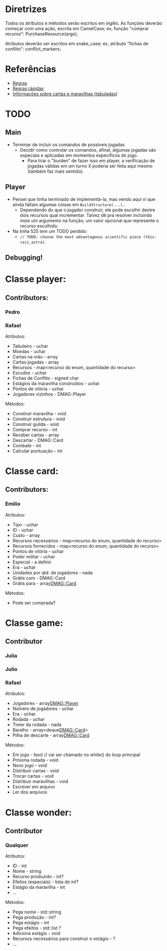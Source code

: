 # Diretrizes

Todos os atributos e métodos serão escritos em inglês.
As funções deverão começar com uma ação, escrita em CamelCase;
ex, função "comprar recurso":
<type> PurchaseResource(args);

Atributos deverão ser escritos em snake_case;
ex, atributo "fichas de conflito":
<type> conflict_markers;

# Referências
* [Regras](https://waa.ai/O48v)
* [Regras rápidas](https://waa.ai/O48z)
* [Informações sobre cartas e maravilhas (tabuladas)](https://github.com/dmag-ufsm/Game/tree/master/references)

# TODO
## Main
* Terminar de incluir os comandos de possíveis jogadas
    * Decidir como controlar os comandos, afinal, algumas jogadas são especiais
      e aplicadas em momentos específicos do jogo.
      * Para tirar o "burden" de fazer isso em player, a verificação de jogadas
        válidas em um turno X poderia ser feita aqui mesmo (também faz mais
        sentido).

## Player
* Pensei que tinha terminado de implementá-la, mas vendo aqui vi que ainda
  faltam algumas coisas em ```BuildStructure(...)```..
    * Dependendo do que o jogador construir, ele pode escolhir dentre dois
      recursos qual incrementar.
      Talvez dê pra resolver incluindo *mais um* argumento na função; um valor
      opcional que represente o recurso escolhido.
* Na linha 525 tem um TODO perdido: 
    * ```// TODO: choose the most advantageous scientific piece (this->sci_extra)```.

## Debugging!

# Classe player:

## Contributors:
### Pedro
### Rafael


Atributos:
- Tabuleiro - uchar
- Moedas - uchar
- Cartas na mão - array
- Cartas jogadas - array
- Recursos - map<recurso do enum, quantidade do recurso>
- Escudos - uchar
- Fichas de Conflito - signed char
- Estágios da maravilha construídos - uchar
- Pontos de vitória - uchar
- Jogadores vizinhos - DMAG::Player

Métodos:
- Construir maravilha - void
- Construir estrutura - void
- Construir guilda - void
- Comprar recurso - int 
- Receber cartas - array
- Descartar - DMAG::Card
- Combate - int
- Calcular pontuação - int

# Classe card:
## Contributors:
### Emilio

Atributos:
- Tipo - uchar
- ID - uchar
- Custo - array
- Recursos necessários - map<recurso do enum, quantidade do recurso>
- Recursos fornecidos - map<recurso do enum, quantidade do recurso>
- Pontos de vitória - uchar
- Poder militar - uchar
- Especial - a definir
- Era - uchar
- Unidades por qtd. de jogadores - nada
- Grátis com - DMAG::Card
- Grátis para - array<DMAG::Card>

Métodos:
- Pode ser comprada?

# Classe game:

## Contributor
### Julia
### Julio
### Rafael


Atributos:
- Jogadores - array<DMAG::Player>
- Número de jogadores - uchar
- Era - uchar
- Rodada - uchar
- Timer da rodada - nada
- Baralho - array<deque<DMAG::Card>>
- Pilha de descarte - array<DMAG::Card>

Métodos:
- Em jogo - bool // vai ser chamado no while() do loop principal
- Próxima rodada - void
- Novo jogo - void
- Distribuir cartas - void
- Trocar cartas - void
- Distribuir maravilhas - void
- Escrever em arquivo
- Ler dos arquivos

# Classe wonder:
## Contributor
### Qualquer


Atributos:
- ID - int
- Nome - string
- Recurso produzido - int?
- Efeitos (especiais) - lista de int?
- Estágio da maravilha - int
- ...

Métodos:
- Pega nome - std::string
- Pega produção - int?
- Pega estágio - int
- Pega efeitos - std::list<int> ?
- Adiciona estágio - void
- Recursos necessários para construir o estágio - ?
- ...
